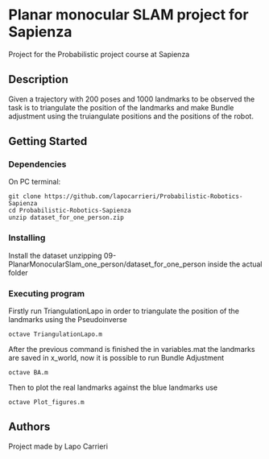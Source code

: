 # Planar monocular SLAM project for Sapienza
Project for the Probabilistic project course at Sapienza


## Description

Given a trajectory with 200 poses and 1000 landmarks to be observed the task is to triangulate the position of the landmarks and make Bundle adjustment using the truiangulate positions and the positions of the robot.


## Getting Started

### Dependencies
On PC terminal: 
```
git clone https://github.com/lapocarrieri/Probabilistic-Robotics-Sapienza
cd Probabilistic-Robotics-Sapienza
unzip dataset_for_one_person.zip   
```

### Installing

Install the dataset unzipping 09-PlanarMonocularSlam_one_person/dataset_for_one_person inside the actual folder

### Executing program

Firstly run TriangulationLapo in order to triangulate the position of the landmarks using the Pseudoinverse
```
octave TriangulationLapo.m
```

After the previous command is finished the in variables.mat the landmarks are saved in x_world, now it is possible to run Bundle Adjustment
```
octave BA.m
```
Then to plot the real landmarks against the blue landmarks use
```
octave Plot_figures.m
```



## Authors

Project made by Lapo Carrieri
